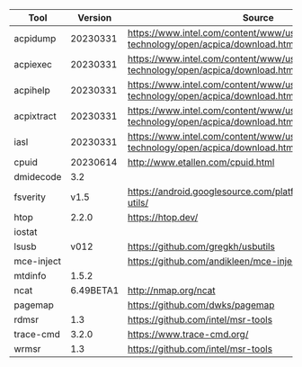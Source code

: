 
| Tool      | Version   | Source  |
| --------- | -------   | ------- |
| acpidump  | 20230331  | https://www.intel.com/content/www/us/en/developer/topic-technology/open/acpica/download.html |
| acpiexec  | 20230331  | https://www.intel.com/content/www/us/en/developer/topic-technology/open/acpica/download.html |
| acpihelp  | 20230331  | https://www.intel.com/content/www/us/en/developer/topic-technology/open/acpica/download.html |
| acpixtract| 20230331  | https://www.intel.com/content/www/us/en/developer/topic-technology/open/acpica/download.html |
| iasl      | 20230331  | https://www.intel.com/content/www/us/en/developer/topic-technology/open/acpica/download.html |
| cpuid     | 20230614  | http://www.etallen.com/cpuid.html |
| dmidecode | 3.2       | |
| fsverity  | v1.5      | https://android.googlesource.com/platform/external/fsverity-utils/ |
| htop      | 2.2.0     | https://htop.dev/  |
| iostat    |           |  |
| lsusb     | v012      | https://github.com/gregkh/usbutils |
| mce-inject|           | https://github.com/andikleen/mce-inject |
| mtdinfo   | 1.5.2     | |
| ncat      | 6.49BETA1 | http://nmap.org/ncat |
| pagemap   |           | https://github.com/dwks/pagemap |
| rdmsr     | 1.3       | https://github.com/intel/msr-tools |
| trace-cmd | 3.2.0     | https://www.trace-cmd.org/ |
| wrmsr     | 1.3       | https://github.com/intel/msr-tools |


